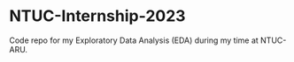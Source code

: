 # NTUC-Internship-2023
Code repo for my Exploratory Data Analysis (EDA) during my time at NTUC-ARU.


